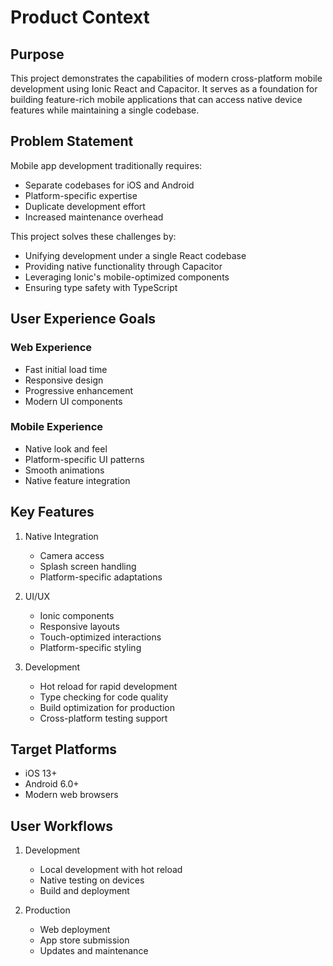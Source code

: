 # Product Context

## Purpose

This project demonstrates the capabilities of modern cross-platform mobile development using Ionic React and Capacitor. It serves as a foundation for building feature-rich mobile applications that can access native device features while maintaining a single codebase.

## Problem Statement

Mobile app development traditionally requires:

- Separate codebases for iOS and Android
- Platform-specific expertise
- Duplicate development effort
- Increased maintenance overhead

This project solves these challenges by:

- Unifying development under a single React codebase
- Providing native functionality through Capacitor
- Leveraging Ionic's mobile-optimized components
- Ensuring type safety with TypeScript

## User Experience Goals

### Web Experience

- Fast initial load time
- Responsive design
- Progressive enhancement
- Modern UI components

### Mobile Experience

- Native look and feel
- Platform-specific UI patterns
- Smooth animations
- Native feature integration

## Key Features

1. Native Integration

   - Camera access
   - Splash screen handling
   - Platform-specific adaptations

2. UI/UX

   - Ionic components
   - Responsive layouts
   - Touch-optimized interactions
   - Platform-specific styling

3. Development
   - Hot reload for rapid development
   - Type checking for code quality
   - Build optimization for production
   - Cross-platform testing support

## Target Platforms

- iOS 13+
- Android 6.0+
- Modern web browsers

## User Workflows

1. Development

   - Local development with hot reload
   - Native testing on devices
   - Build and deployment

2. Production
   - Web deployment
   - App store submission
   - Updates and maintenance
